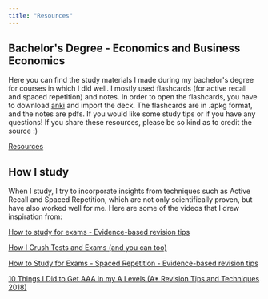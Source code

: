 ```yaml
---
title: "Resources"
---
```


## Bachelor's Degree - Economics and Business Economics 


Here you can find the study materials I made during my bachelor's degree for courses in which I did well. I mostly used flashcards (for active recall and spaced repetition) and notes. In order to open the flashcards, you have to download [anki](https://apps.ankiweb.net/) and import the deck. The flashcards are in .apkg format, and the notes are pdfs. If you would like some study tips or if you have any questions! If you share these resources, please be so kind as to credit the source :)

[Resources](https://drive.google.com/drive/folders/1f-QZjl2y8Q6jln14wFQnpL5xl2iBh728?usp=sharing)


## How I study 

When I study, I try to incorporate insights from techniques such as Active Recall and Spaced Repetition, which are not only scientifically proven, but have also worked well for me. Here are some of the videos that I drew inspiration from:

[How to study for exams - Evidence-based revision tips](https://www.youtube.com/watch?v=ukLnPbIffxE)

[How I Crush Tests and Exams (and you can too)](https://www.youtube.com/watch?v=0VvWx_i-0Z4&list=PL1lI1bOwRPjzgXlUp_EeDPpki6SJV4adf&index=3)

[How to Study for Exams - Spaced Repetition - Evidence-based revision tips](https://www.youtube.com/watch?v=Z-zNHHpXoMM&list=PL1lI1bOwRPjzgXlUp_EeDPpki6SJV4adf&index=85)

[10 Things I Did to Get AAA in my A Levels (A* Revision Tips and Techniques 2018)](https://www.youtube.com/watch?v=_c2u--KkoqI&list=PL1lI1bOwRPjzgXlUp_EeDPpki6SJV4adf&index=32)
